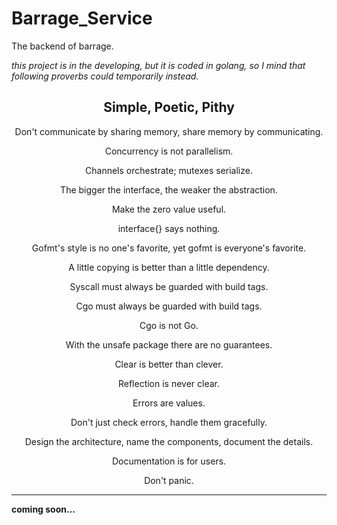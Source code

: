 # Barrage_Service
The backend of barrage.

*this project is in the developing, but it is coded in golang, so I mind that 
following proverbs could temporarily instead.*


<article style="text-align: center;">
<h2>Simple, Poetic, Pithy</h2>

<p>Don't communicate by sharing memory, share memory by communicating.</p>

<p>Concurrency is not parallelism.</p>

<p>Channels orchestrate; mutexes serialize.</p>

<p>The bigger the interface, the weaker the abstraction.</p>

<p>Make the zero value useful.</p>

<p>interface{} says nothing.</p>

<p>Gofmt's style is no one's favorite, yet gofmt is everyone's favorite.</p>

<p>A little copying is better than a little dependency.</p>

<p>Syscall must always be guarded with build tags.</p>

<p>Cgo must always be guarded with build tags.</p>

<p>Cgo is not Go.</p>

<p>With the unsafe package there are no guarantees.</p>

<p>Clear is better than clever.</p>

<p>Reflection is never clear.</p>

<p>Errors are values.</p>

<p>Don't just check errors, handle them gracefully.</p>

<p>Design the architecture, name the components, document the details.</p>

<p>Documentation is for users.</p>

<p>Don't panic.</p>
</article>

- - -

**coming soon...**
